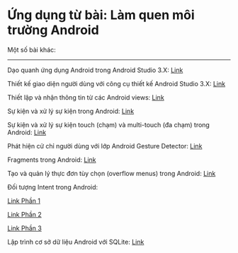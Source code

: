 # Ứng dụng từ bài: Làm quen môi trường Android

Một số bài khác:
***
Dạo quanh ứng dụng Android trong Android Studio 3.X: <a href="https://github.com/tiendatmagic/daoquanhandroid">Link</a>

Thiết kế giao diện người dùng với công cụ thiết kế Android Studio 3.X: <a href="https://github.com/tiendatmagic/LayoutSample">Link</a>

Thiết lập và nhận thông tin từ các Android views: <a href="https://github.com/tiendatmagic/MyFirstAndroidApplication">Link</a>

Sự kiện và xử lý sự kiện trong Android: <a href="https://github.com/tiendatmagic/androidbasicview">Link</a>

Sự kiện và xử lý sự kiện touch (chạm) và multi-touch (đa chạm) trong Android: <a href="https://github.com/tiendatmagic/MotionEvent">Link</a>

Phát hiện cử chỉ người dùng với lớp Android Gesture Detector: <a href="https://github.com/tiendatmagic/CommonGestures">Link</a>

Fragments trong Android: <a href="https://github.com/tiendatmagic/FragmentExample">Link</a>

Tạo và quản lý thực đơn tùy chọn (overflow menus) trong Android: <a href="https://github.com/tiendatmagic/Menu_example_android">Link</a>

Đối tượng Intent trong Android: 

<a href="https://github.com/tiendatmagic/ExplicitIntent">Link Phần 1</a>

<a href="https://github.com/tiendatmagic/ImplicitIntent">Link Phần 2</a>

<a href="https://github.com/tiendatmagic/SendBroadcast">Link Phần 3</a>

Lập trình cơ sở dữ liệu Android với SQLite: <a href="https://github.com/tiendatmagic/SQLiteDemoApplication">Link</a>
